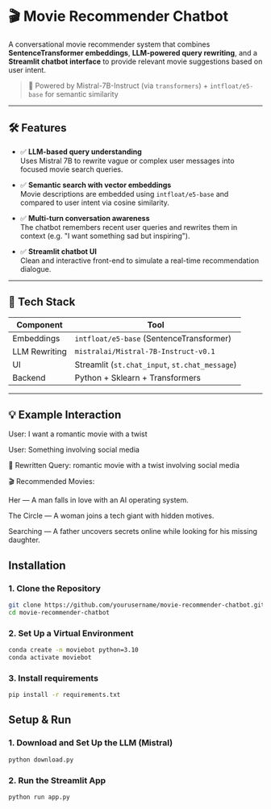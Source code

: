 # 🎬 Movie Recommender Chatbot

A conversational movie recommender system that combines **SentenceTransformer embeddings**, **LLM-powered query rewriting**, and a **Streamlit chatbot interface** to provide relevant movie suggestions based on user intent.

> 🧠 Powered by Mistral-7B-Instruct (via `transformers`) + `intfloat/e5-base` for semantic similarity

---

## 🛠️ Features

- ✅ **LLM-based query understanding**  
  Uses Mistral 7B to rewrite vague or complex user messages into focused movie search queries.

- ✅ **Semantic search with vector embeddings**  
  Movie descriptions are embedded using `intfloat/e5-base` and compared to user intent via cosine similarity.

- ✅ **Multi-turn conversation awareness**  
  The chatbot remembers recent user queries and rewrites them in context (e.g. "I want something sad but inspiring").

- ✅ **Streamlit chatbot UI**  
  Clean and interactive front-end to simulate a real-time recommendation dialogue.

---

## 🚀 Tech Stack

| Component     | Tool                                      |
|---------------|-------------------------------------------|
| Embeddings    | `intfloat/e5-base` (SentenceTransformer)  |
| LLM Rewriting | `mistralai/Mistral-7B-Instruct-v0.1`      |
| UI            | Streamlit (`st.chat_input`, `st.chat_message`) |
| Backend       | Python + Sklearn + Transformers           |

---

## 💡 Example Interaction

User: I want a romantic movie with a twist

User: Something involving social media

🧠 Rewritten Query: romantic movie with a twist involving social media

🎬 Recommended Movies:

Her — A man falls in love with an AI operating system.

The Circle — A woman joins a tech giant with hidden motives.

Searching — A father uncovers secrets online while looking for his missing daughter.

## Installation

### 1. Clone the Repository

```bash
git clone https://github.com/yourusername/movie-recommender-chatbot.git
cd movie-recommender-chatbot
```

### 2. Set Up a Virtual Environment

```bash
conda create -n moviebot python=3.10
conda activate moviebot
```
### 3. Install requirements

```bash
pip install -r requirements.txt
```

## Setup & Run

### 1. Download and Set Up the LLM (Mistral)

```bash
python download.py
```
### 2. Run the Streamlit App

```bash
python run app.py
```
